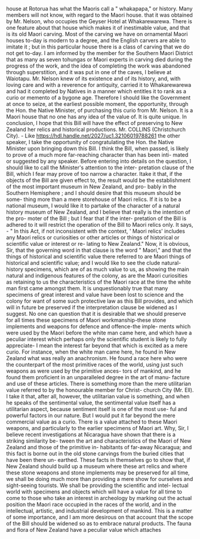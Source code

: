 house at Rotorua has what the Maoris call a " whakapapa," or history. Many members will not know, with regard to the Maori house. that it was obtained by Mr. Nelson, who occupies the Geyser Hotel at Whakarewarewa. There is one feature about that house which makes it of inestimable value, and that is its old Maori carving. Most of the carving we have on ornamental Maori houses to-day is modern to a degree, and the English carvers are able to imitate it ; but in this particular house there is a class of carving that we do not get to-day. I am informed by the member for the Southern Maori District that as many as seven tohungas or Maori experts in carving died during the progress of the work, and the idea of completing the work was abandoned through superstition, and it was put in one of the caves, I believe at Waiotapu. Mr. Nelson knew of its existence and of its history, and, with loving care and with a reverence for antiquity, carried it to Whakarewarewa and had it completed by Natives in a manner which entitles it to rank as a curio or memento of a bygone age. Therefore I should like the Government at once to seize, at the earliest possible moment, the opportunity, through the Hon. the Native Minister, of purchasing this curio from Mr. Nelson. It is a Maori house that no one has any idea of the value of. It is quite unique. In conclusion, I hope that this Bill will have the effect of preserving to New Zealand her relics and historical productions. Mr. COLLINS (Christchurch City). - Like https://hdl.handle.net/2027/uc1.32106019788261 the other speaker, I take the opportunity of congratulating the Hon. the Native Minister upon bringing down this Bill. I think the Bill, when passed, is likely to prove of a much more far-reaching character than has been inti- mated or suggested by any speaker. Before entering into details on the question, I should like to call the Minister's attention to the inter- pretation clause of the Bill, which I fear may prove of too narrow a character. Itake it that, if the objects of the Bill are given effect to, the result would be the establishment of the most important museum in New Zealand, and pro- bably in the Southern Hemisphere ; and I should desire that this museum should be some- thing more than a mere storehouse of Maori relics. If it is to be a national museum, I would like it to partake of the character of a natural history museum of New Zealand, and I believe that really is the intention of the pro- moter of the Bill ; but I fear that if the inter- pretation of the Bill is adhered to it will restrict the operation of the Bill to Maori relics only. It says, - " In this Act, if not inconsistent with the context, ' Maori relics' includes any Maori relics or curiosities or other articles or things of historical or scientific value or interest or re- lating to New Zealand." Now, it is obvious, Sir, that the governing word in that clause is the word " Maori," and that the things of historical and scientific value there referred to are Maori things of historical and scientific value; and I would like to see the clude natural-history specimens, which are of as much value to us, as showing the main natural and indigenous features of the colony, as are the Maori curiosities as retaining to us the characteristics of the Maori race at the time the white man first came amongst them. It is unquestionably true that many specimens of great interest and value have been lost to science and the colony for want of some such protective law as this Bill provides, and which will in future be preserved if the interpretation clause be widened as I suggest. No one can question that it is desirable that we should preserve for all times these specimens of Maori workmanship-these stone implements and weapons for defence and offence-the imple- ments which were used by the Maori before the white man came here, and which have a peculiar interest which perhaps only the scientific student is likely to fully appreciate- I mean the interest far beyond that which is excited as a mere curio. For instance, when the white man came here, he found in New Zealand what was really an anachronism. He found a race here who were the counterpart of the most primitive races of the world, using just such weapons as were used by the primitive ances- tors of mankind, and he found them proficient in an unparalleled degree in the art of manu- facture and use of these articles. There is something more than the mere utilitarian value referred to by the honourable member for Christ- church City (Mr. Ell). I take it that, after all, however, the utilitarian value is something, and when he speaks of the sentimental value, the sentimental value itself has a utilitarian aspect, because sentiment itself is one of the most use- ful and powerful factors in our nature. But I would put it far beyond the mere commercial value as a curio. There is a value attached to these Maori weapons, and particularly to the earlier specimens of Maori art. Why, Sir, I believe recent investigations at Nicaragua have shown that there is a striking similarity be- tween the art and characteristics of the Maori of New Zealand and those of the primitive in- habitants of far-away Nicaragua; and this fact is borne out in the old stone carvings from the buried cities that have been there un- earthed. These facts in themselves go to show that, if New Zealand should build up a museum where these art relics and where these stone weapons and stone implements may be preserved for all time, we shall be doing much more than providing a mere show for ourselves and sight-seeing tourists. We shall be providing the scientific and intel- lectual world with specimens and objects which will have a value for all time to come to those who take an interest in archeology by marking out the actual position the Maori race occupied in the races of the world, and in the intellectual, artistic, and industrial development of mankind. This is a matter of some importance, and I am more desirous on that account that the scope of the Bill should be widened so as to embrace natural products. The fauna and flora of New Zealand have a peculiar value which attaches 